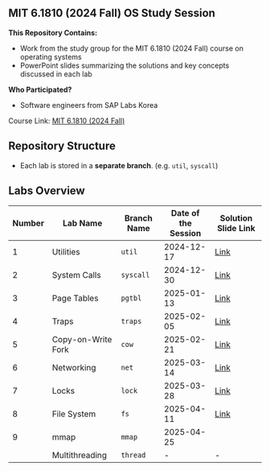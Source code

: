 ## MIT 6.1810 (2024 Fall) OS Study Session

**This Repository Contains:**
- Work from the study group for the MIT 6.1810 (2024 Fall) course on operating systems
- PowerPoint slides summarizing the solutions and key concepts discussed in each lab

**Who Participated?**
- Software engineers from SAP Labs Korea

Course Link: [MIT 6.1810 (2024 Fall)](https://pdos.csail.mit.edu/6.1810/2024/)

## Repository Structure

- Each lab is stored in a **separate branch**. (e.g. `util`, `syscall`)

## Labs Overview

| Number | Lab Name           | Branch Name | Date of the Session | Solution Slide Link                    |
| ------ | ------------------ | ----------- | ------------------- | -------------------------------------- |
| 1      | Utilities          | `util`      | 2024-12-17          | [Link](slides/lab1-utilities.pdf)      |
| 2      | System Calls       | `syscall`   | 2024-12-30          | [Link](slides/lab2-system-calls.pdf)   |
| 3      | Page Tables        | `pgtbl`     | 2025-01-13          | [Link](slides/lab3-page-tables.pdf)    |
| 4      | Traps              | `traps`     | 2025-02-05          | [Link](slides/lab4-traps.pdf)          |
| 5      | Copy-on-Write Fork | `cow`       | 2025-02-21          | [Link](slides/lab5-cow.pdf)            |
| 6      | Networking         | `net`       | 2025-03-14          | [Link](slides/lab6-network-driver.pdf) |
| 7      | Locks              | `lock`      | 2025-03-28          | [Link](slides/lab7-locks.pdf)          |
| 8      | File System        | `fs`        | 2025-04-11          | [Link](slides/lab8-file-system.pdf)    |
| 9      | mmap               | `mmap`      | 2025-04-25          |                                        |
|        | Multithreading     | `thread`    | -                   | -                                      |
